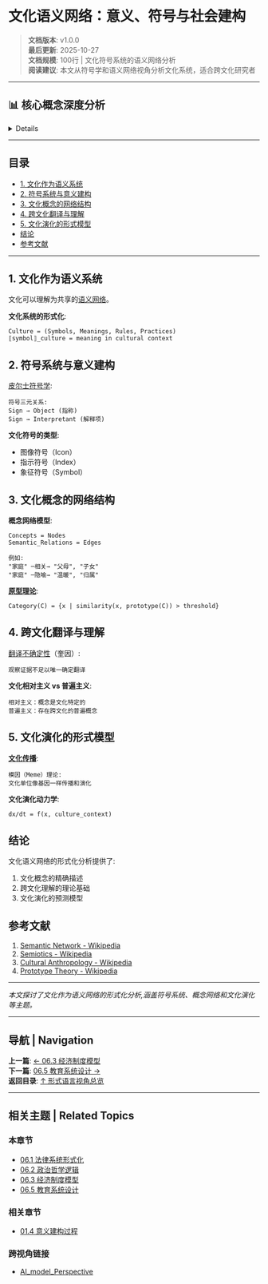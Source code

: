 # 文化语义网络：意义、符号与社会建构

> **文档版本**: v1.0.0  
> **最后更新**: 2025-10-27  
> **文档规模**: 100行 | 文化符号系统的语义网络分析  
> **阅读建议**: 本文从符号学和语义网络视角分析文化系统，适合跨文化研究者

---

## 📊 核心概念深度分析

<details>
<parameter name="summary"><b>🌍🎭 点击展开：文化语义网络核心洞察</b></summary>

**终极洞察**: 文化=共享的语义网络+符号系统。核心理论：①符号学（Saussure）：符号=能指signifier+所指signified、语言=差异系统②意义建构（Geertz）：文化=意义之网、厚描thick description③语义网络：概念=节点、关系=边、文化差异=网络拓扑差异④跨文化翻译（Quine不可译性）：翻译不确定性、根本歧义radical translation⑤文化演化：meme传播（Dawkins）、文化基因、社会学习。形式化：Culture = (Symbols, Meanings, Rules, Practices)、⟦symbol⟧_culture = context-dependent meaning。应用：跨文化沟通、国际市场营销、AI文化适应、多语言NLP。计算模型：WordNet/ConceptNet跨语言、文化维度（Hofstede）、情感极性文化差异。挑战：文化相对主义vs普遍主义、本质主义vs建构主义。关键：文化非静态，而是动态演化的语义系统。

</details>

---

## 目录

- [1. 文化作为语义系统](#1-文化作为语义系统)
- [2. 符号系统与意义建构](#2-符号系统与意义建构)
- [3. 文化概念的网络结构](#3-文化概念的网络结构)
- [4. 跨文化翻译与理解](#4-跨文化翻译与理解)
- [5. 文化演化的形式模型](#5-文化演化的形式模型)
- [结论](#结论)
- [参考文献](#参考文献)

---

## 1. 文化作为语义系统

文化可以理解为共享的[语义网络](https://en.wikipedia.org/wiki/Semantic_network)。

**文化系统的形式化**:
```
Culture = (Symbols, Meanings, Rules, Practices)
⟦symbol⟧_culture = meaning in cultural context
```

## 2. 符号系统与意义建构

[皮尔士符号学](https://en.wikipedia.org/wiki/Semiotic_theory_of_Charles_Sanders_Peirce):
```
符号三元关系:
Sign → Object (指称)
Sign → Interpretant (解释项)
```

**文化符号的类型**:
- 图像符号（Icon）
- 指示符号（Index）
- 象征符号（Symbol）

## 3. 文化概念的网络结构

**概念网络模型**:
```
Concepts = Nodes
Semantic_Relations = Edges

例如:
"家庭" ─相关→ "父母", "子女"
"家庭" ─隐喻→ "温暖", "归属"
```

**[原型理论](https://en.wikipedia.org/wiki/Prototype_theory)**:
```
Category(C) = {x | similarity(x, prototype(C)) > threshold}
```

## 4. 跨文化翻译与理解

[翻译不确定性](https://en.wikipedia.org/wiki/Indeterminacy_of_translation)（奎因）:
```
观察证据不足以唯一确定翻译
```

**文化相对主义 vs 普遍主义**:
```
相对主义：概念是文化特定的
普遍主义：存在跨文化的普遍概念
```

## 5. 文化演化的形式模型

**[文化传播](https://en.wikipedia.org/wiki/Cultural_transmission)**:
```
模因（Meme）理论:
文化单位像基因一样传播和演化
```

**文化演化动力学**:
```
dx/dt = f(x, culture_context)
```

## 结论

文化语义网络的形式化分析提供了:
1. 文化概念的精确描述
2. 跨文化理解的理论基础
3. 文化演化的预测模型

## 参考文献

1. [Semantic Network - Wikipedia](https://en.wikipedia.org/wiki/Semantic_network)
2. [Semiotics - Wikipedia](https://en.wikipedia.org/wiki/Semiotics)
3. [Cultural Anthropology - Wikipedia](https://en.wikipedia.org/wiki/Cultural_anthropology)
4. [Prototype Theory - Wikipedia](https://en.wikipedia.org/wiki/Prototype_theory)

---

*本文探讨了文化作为语义网络的形式化分析,涵盖符号系统、概念网络和文化演化等主题。*

---

## 导航 | Navigation

**上一篇**: [← 06.3 经济制度模型](./06.3_Economic_Institution_Models.md)  
**下一篇**: [06.5 教育系统设计 →](./06.5_Educational_System_Design.md)  
**返回目录**: [↑ 形式语言视角总览](../README.md)

---

## 相关主题 | Related Topics

### 本章节
- [06.1 法律系统形式化](./06.1_Legal_System_Formalization.md)
- [06.2 政治哲学逻辑](./06.2_Political_Philosophy_Logic.md)
- [06.3 经济制度模型](./06.3_Economic_Institution_Models.md)
- [06.5 教育系统设计](./06.5_Educational_System_Design.md)

### 相关章节
- [01.4 意义建构过程](../01_Philosophical_Foundations/01.4_Meaning_Construction_Process.md)

### 跨视角链接
- [AI_model_Perspective](../../AI_model_Perspective/README.md)

